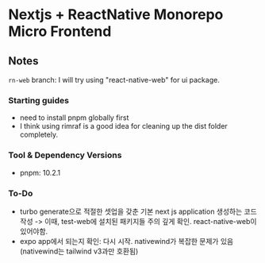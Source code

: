 # Nextjs + ReactNative Monorepo Micro Frontend

## Notes

`rn-web` branch: I will try using "react-native-web" for ui package.

### Starting guides

- need to install pnpm globally first
- I think using rimraf is a good idea for cleaning up the dist folder completely.

### Tool & Dependency Versions

- pnpm: 10.2.1

### To-Do

- turbo generate으로 적절한 셋업을 갖춘 기본 next js application 생성하는 코드 작성
  -> 이때, test-web에 설치된 패키지들 주의 깊게 확인. react-native-web이 있어야함.
- expo app에서 되는지 확인: 다시 시작. nativewind가 복잡한 문제가 있음 (nativewind는 tailwind v3과만 호환됨)
